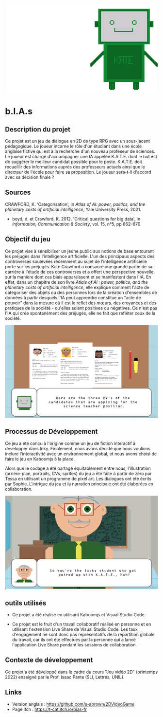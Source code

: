![](assets/kateBanner.png)


# b.I.A.s

## Description du projet
Ce projet est un jeu de dialogue en 2D de type RPG avec un sous-jacent pédagogique. Le joueur incarne le rôle d'un étudiant dans une école anglaise fictive qui est à la recherche d'un nouveau profeseur de sciences. Le joueur est chargé d'accompagner une IA appelée K.A.T.E. dont le but est de suggérer le meilleur candidat possible pour le poste. K.A.T.E. doit recueillir des informations auprès des professeurs actuels ainsi que le directeur de l'école pour faire sa proposition. Le joueur sera-t-il d'accord avec sa décision finale ? 


## Sources
CRAWFORD, K. 'Categorisation', in _Atlas of AI: power, politics, and the planetary costs of artificial intelligence_, Yale University Press, 2021.

* boyd, d. et Crawford, K. 2012. 'Critical questions for big data', in _Information, Communication & Society_, vol. 15, n°5, pp 662–679.

## Objectif du jeu
Ce projet vise à sensibiliser un jeune public aux notions de base entourant les préjugés dans l'intelligence artificielle. L'un des principaux aspects des controverses soulevées récemment au sujet de l'intelligence artificielle porte sur les préjugés. Kate Crawford a consacré une grande partie de sa carrière à l'étude de ces controverses et a offert une perspective nouvelle sur la manière dont ces biais apparaissent et se manifestent dans l'IA. En effet, dans un chapitre de son livre _Atlais of AI : power, politics, and the planetary costs of artificial intelligence_, elle explique comment l'acte de catégoriser des objets ou des personnes lors de la création d'ensembles de données à partir desquels l'IA peut apprendre constitue un "acte de pouvoir" dans la mesure où il est le reflet des mœurs, des croyances et des pratiques de la société - qu'elles soient positives ou négatives. Ce n'est pas l'IA qui crée spontanément des préjugés, elle ne fait que refléter ceux de la société. 



![](assets/readMe1.png)



## Processus de Développement
Ce jeu a été conçu à l'origine comme un jeu de fiction interactif à développer dans Inky. Finalement, nous avons décidé que nous voulions inclure l'interactivité avec un environnement global, et nous avons choisi de faire le jeu en Kaboomjs à la place.

Alors que le codage a été partagé équitablement entre nous, l'illustration (arrière-plan, portraits, CVs, sprites) du jeu a été faite à partir de zéro par Tessa en utilisant un programme de pixel art. Les dialogues ont été écrits par Sophie. L'intrigue du jeu et la narration principale ont été élaborées en collaboration.


![](assets/readMe2.png)

## **outils utilisés**
- Ce projet a été réalisé en utilisant Kaboomjs et Visual Studio Code.

- Ce projet est le fruit d'un travail collaboratif réalisé en personne et en utilisant l'extension Live Share de Visual Studio Code. Les taux d'engagement ne sont donc pas représentatifs de la répartition globale du travail, car ils ont été effectués par la personne qui a lancé l'application Live Share pendant les sessions de collaboration. 

## Contexte de développement
Ce projet a été développé dans le cadre du cours "Jeu vidéo 2D" (printemps 2022) enseigné par le Prof. Isaac Pante (SLI, Lettres, UNIL).

## Links
- Version anglais : https://github.com/s-abrown/2DVideoGame
- Page itch : https://t-cat.itch.io/bias-fr